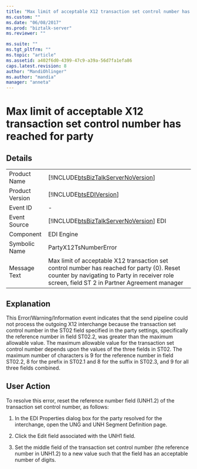 ```yaml
---
title: "Max limit of acceptable X12 transaction set control number has reached for party | Microsoft Docs"
ms.custom: ""
ms.date: "06/08/2017"
ms.prod: "biztalk-server"
ms.reviewer: ""

ms.suite: ""
ms.tgt_pltfrm: ""
ms.topic: "article"
ms.assetid: a402f6d0-4399-47c9-a39a-56d7fa1efa86
caps.latest.revision: 8
author: "MandiOhlinger"
ms.author: "mandia"
manager: "anneta"
---
```

# Max limit of acceptable X12 transaction set control number has reached for party
## Details  
  
|||  
|-|-|  
|Product Name|[!INCLUDE[btsBizTalkServerNoVersion](../includes/btsbiztalkservernoversion-md.md)]|  
|Product Version|[!INCLUDE[btsEDIVersion](../includes/btsediversion-md.md)]|  
|Event ID|-|  
|Event Source|[!INCLUDE[btsBizTalkServerNoVersion](../includes/btsbiztalkservernoversion-md.md)] EDI|  
|Component|EDI Engine|  
|Symbolic Name|PartyX12TsNumberError|  
|Message Text|Max limit of acceptable X12 transaction set control number has reached for party {0}. Reset counter by navigating to Party in receiver role screen, field ST 2 in Partner Agreement manager|  
  
## Explanation  
 This Error/Warning/Information event indicates that the send pipeline could not process the outgoing X12 interchange because the transaction set control number in the ST02 field specified in the party settings, specifically the reference number in field ST02.2, was greater than the maximum allowable value. The maximum allowable value for the transaction set control number depends upon the values of the three fields in ST02. The maximum number of characters is 9 for the reference number in field ST02.2, 8 for the prefix in ST02.1 and 8 for the suffix in ST02.3, and 9 for all three fields combined.  
  
## User Action  
 To resolve this error, reset the reference number field (UNH1.2) of the transaction set control number, as follows:  
  
1.  In the EDI Properties dialog box for the party resolved for the interchange, open the UNG and UNH Segment Definition page.  
  
2.  Click the Edit field associated with the UNH1 field.  
  
3.  Set the middle field of the transaction set control number (the reference number in UNH1.2) to a new value such that the field has an acceptable number of digits.